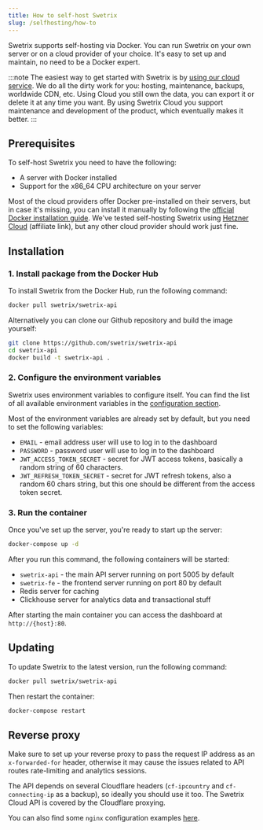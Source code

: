 ```yaml
---
title: How to self-host Swetrix
slug: /selfhosting/how-to
---
```


Swetrix supports self-hosting via Docker. You can run Swetrix on your own server or on a cloud provider of your choice. It's easy to set up and maintain, no need to be a Docker expert.

:::note
The easiest way to get started with Swetrix is by [using our cloud service](https://swetrix.com). We do all the dirty work for you: hosting, maintenance, backups, worldwide CDN, etc. Using Cloud you still own the data, you can export it or delete it at any time you want. By using Swetrix Cloud you support maintenance and development of the product, which eventually makes it better.
:::

## Prerequisites
To self-host Swetrix you need to have the following:
- A server with Docker installed
- Support for the x86_64 CPU architecture on your server

Most of the cloud providers offer Docker pre-installed on their servers, but in case it's missing, you can install it manually by following the [official Docker installation guide](https://docs.docker.com/get-docker/).
We've tested self-hosting Swetrix using [Hetzner Cloud](https://hetzner.cloud/?ref=xIW4H6LVD01I) (affiliate link), but any other cloud provider should work just fine.

## Installation

### 1. Install package from the Docker Hub
To install Swetrix from the Docker Hub, run the following command:
```bash
docker pull swetrix/swetrix-api
```

Alternatively you can clone our Github repository and build the image yourself:
```bash
git clone https://github.com/swetrix/swetrix-api
cd swetrix-api
docker build -t swetrix-api .
```

### 2. Configure the environment variables
Swetrix uses environment variables to configure itself. You can find the list of all available environment variables in the [configuration section](/selfhosting/configuring).

Most of the environment variables are already set by default, but you need to set the following variables:
- `EMAIL` - email address user will use to log in to the dashboard
- `PASSWORD` - password user will use to log in to the dashboard
- `JWT_ACCESS_TOKEN_SECRET` - secret for JWT access tokens, basically a random string of 60 characters.
- `JWT_REFRESH_TOKEN_SECRET` - secret for JWT refresh tokens, also a random 60 chars string, but this one should be different from the access token secret.

### 3. Run the container
Once you've set up the server, you're ready to start up the server:

```bash
docker-compose up -d
```

After you run this command, the following containers will be started:
- `swetrix-api` - the main API server running on port 5005 by default
- `swetrix-fe` - the frontend server running on port 80 by default
- Redis server for caching
- Clickhouse server for analytics data and transactional stuff

After starting the main container you can access the dashboard at `http://{host}:80`.

## Updating
To update Swetrix to the latest version, run the following command:
```bash
docker pull swetrix/swetrix-api
```

Then restart the container:
```bash
docker-compose restart
```

## Reverse proxy
Make sure to set up your reverse proxy to pass the request IP address as an `x-forwarded-for` header, otherwise it may cause the issues related to API routes rate-limiting and analytics sessions.

The API depends on several Cloudflare headers (`cf-ipcountry` and `cf-connecting-ip` as a backup), so ideally you should use it too. The Swetrix Cloud API is covered by the Cloudflare proxying.

You can also find some `nginx` configuration examples [here](https://github.com/Swetrix/swetrix-api/blob/main/meta/nginx/swetrix).
